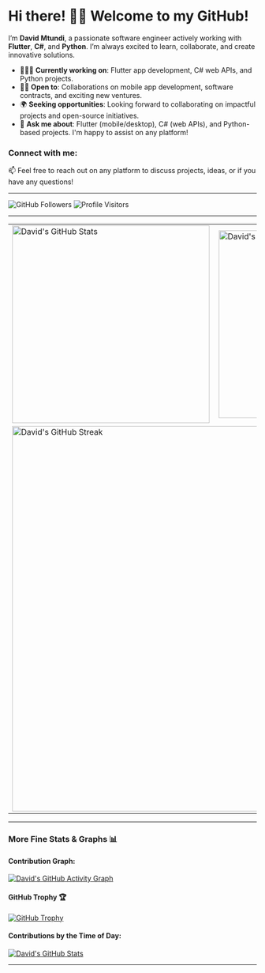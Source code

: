 # Hi there! 👋🏾 Welcome to my GitHub!

I’m **David Mtundi**, a passionate software engineer actively working with **Flutter**, **C#**, and **Python**. I’m always excited to learn, collaborate, and create innovative solutions.

- 👨🏾‍💻 **Currently working on**: Flutter app development, C# web APIs, and Python projects.
- 🤝🏾 **Open to**: Collaborations on mobile app development, software contracts, and exciting new ventures.
- 🌍 **Seeking opportunities**: Looking forward to collaborating on impactful projects and open-source initiatives.
- 💬 **Ask me about**: Flutter (mobile/desktop), C# (web APIs), and Python-based projects. I'm happy to assist on any platform!

### Connect with me:

📫 Feel free to reach out on any platform to discuss projects, ideas, or if you have any questions!

---

![GitHub Followers](https://img.shields.io/github/followers/DavidMtundi?style=plastic)
![Profile Visitors](https://visitor-badge.glitch.me/badge?page_id=DavidMtundi.page)

---

<center>
<table>
  <tr>
    <td><img width="400px" align="left" src="https://github-readme-stats.vercel.app/api?username=DavidMtundi&count_private=true&show_icons=true&theme=dark&layout=compact" alt="David's GitHub Stats" /></td>
    <td><img width="380px" align="left" src="https://github-readme-stats.vercel.app/api/top-langs/?username=davidmtundi&hide=html&layout=compact&theme=dark" alt="David's Top Languages" /></td>
  </tr>  
  <tr>
    <td colspan="2"><img width="780px" align="center" src="https://github-readme-streak-stats.herokuapp.com/?user=DavidMtundi&theme=highcontrast" alt="David's GitHub Streak" /></td>  
  </tr>
</table>
</center>

---

### More Fine Stats & Graphs 📊

#### Contribution Graph:

[![David's GitHub Activity Graph](https://github-readme-activity-graph.cyclic.app/graph?username=DavidMtundi&theme=react-dark)](https://github.com/DavidMtundi)

#### GitHub Trophy 🏆

[![GitHub Trophy](https://github-profile-trophy.vercel.app/?username=DavidMtundi&theme=onedark&no-bg=true)](https://github.com/ryo-ma/github-profile-trophy)

#### Contributions by the Time of Day:

[![David's GitHub Stats](https://github-profile-summary-cards.vercel.app/api/cards/productive-time?username=DavidMtundi&theme=solarized_dark)](https://github.com/DavidMtundi)

---
